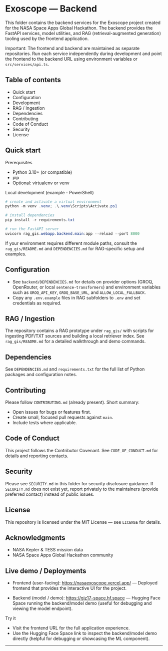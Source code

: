 # Exoscope — Backend

This folder contains the backend services for the Exoscope project created for the NASA Space Apps Global Hackathon. The backend provides the FastAPI services, model utilities, and RAG (retrieval-augmented generation) tooling used by the frontend application.

Important: The frontend and backend are maintained as separate repositories. Run each service independently during development and point the frontend to the backend URL using environment variables or `src/services/api.ts`.

## Table of contents

- Quick start
- Configuration
- Development
- RAG / Ingestion
- Dependencies
- Contributing
- Code of Conduct
- Security
- License

## Quick start

Prerequisites

- Python 3.10+ (or compatible)
- pip
- Optional: virtualenv or venv

Local development (example - PowerShell)

```powershell
# create and activate a virtual environment
python -m venv .venv; .\.venv\Scripts\Activate.ps1

# install dependencies
pip install -r requirements.txt

# run the FastAPI server
uvicorn rag_gis.webapp.backend.main:app --reload --port 8000
```

If your environment requires different module paths, consult the `rag_gis/README.md` and `DEPENDENCIES.md` for RAG-specific setup and examples.

## Configuration

- See `backend/DEPENDENCIES.md` for details on provider options (GROQ, OpenRouter, or local `sentence-transformers`) and environment variables such as `GROQ_API_KEY`, `GROQ_BASE_URL`, and `ALLOW_LOCAL_FALLBACK`.
- Copy any `.env.example` files in RAG subfolders to `.env` and set credentials as required.

## RAG / Ingestion

The repository contains a RAG prototype under `rag_gis/` with scripts for ingesting PDF/TXT sources and building a local retriever index. See `rag_gis/README.md` for a detailed walkthrough and demo commands.

## Dependencies

See `DEPENDENCIES.md` and `requirements.txt` for the full list of Python packages and configuration notes.

## Contributing

Please follow `CONTRIBUTING.md` (already present). Short summary:

- Open issues for bugs or features first.
- Create small, focused pull requests against `main`.
- Include tests where applicable.

## Code of Conduct

This project follows the Contributor Covenant. See `CODE_OF_CONDUCT.md` for details and reporting contacts.

## Security

Please see `SECURITY.md` in this folder for security disclosure guidance. If `SECURITY.md` does not exist yet, report privately to the maintainers (provide preferred contact) instead of public issues.

## License

This repository is licensed under the MIT License — see `LICENSE` for details.

## Acknowledgments

- NASA Kepler & TESS mission data
- NASA Space Apps Global Hackathon community

## Live demo / Deployments

- Frontend (user-facing): https://nasaexoscope.vercel.app/ — Deployed frontend that provides the interactive UI for the project.

- Backend (model / demo): https://giz17-space.hf.space — Hugging Face Space running the backend/model demo (useful for debugging and viewing the model endpoint).

Try it

- Visit the frontend URL for the full application experience.
- Use the Hugging Face Space link to inspect the backend/model demo directly (helpful for debugging or showcasing the ML component).

---


